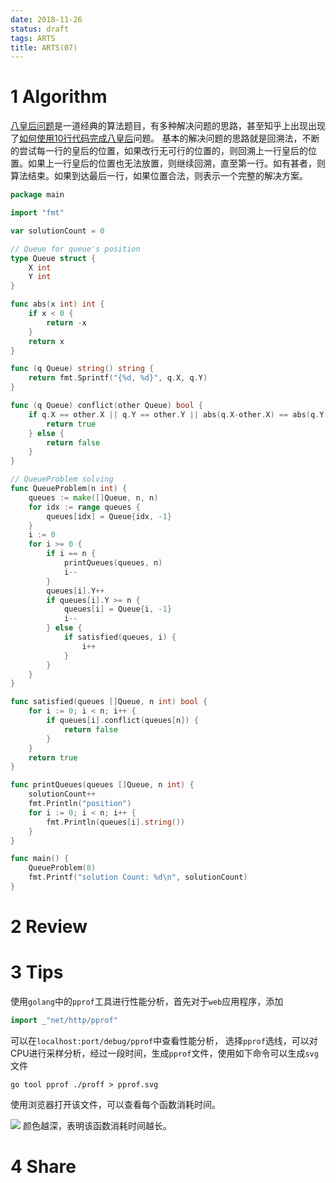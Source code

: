 ```yaml
---
date: 2018-11-26
status: draft
tags: ARTS
title: ARTS(07)
---
```


# 1 Algorithm
[八皇后问题](https://en.wikipedia.org/wiki/Eight_queens_puzzle)是一道经典的算法题目，有多种解决问题的思路，甚至知乎上出现出现了[如何使用10行代码完成八皇后](https://www.zhihu.com/question/28543312)问题。
基本的解决问题的思路就是回溯法，不断的尝试每一行的皇后的位置，如果改行无可行的位置的，则回溯上一行皇后的位置。如果上一行皇后的位置也无法放置，则继续回溯，直至第一行。如有甚者，则算法结束。如果到达最后一行，如果位置合法，则表示一个完整的解决方案。
```go
package main

import "fmt"

var solutionCount = 0

// Queue for queue's position
type Queue struct {
	X int
	Y int
}

func abs(x int) int {
	if x < 0 {
		return -x
	}
	return x
}

func (q Queue) string() string {
	return fmt.Sprintf("{%d, %d}", q.X, q.Y)
}

func (q Queue) conflict(other Queue) bool {
	if q.X == other.X || q.Y == other.Y || abs(q.X-other.X) == abs(q.Y-other.Y) {
		return true
	} else {
		return false
	}
}

// QueueProblem solving
func QueueProblem(n int) {
	queues := make([]Queue, n, n)
	for idx := range queues {
		queues[idx] = Queue{idx, -1}
	}
	i := 0
	for i >= 0 {
		if i == n {
			printQueues(queues, n)
			i--
		}
		queues[i].Y++
		if queues[i].Y >= n {
			queues[i] = Queue{i, -1}
			i--
		} else {
			if satisfied(queues, i) {
				i++
			}
		}
	}
}

func satisfied(queues []Queue, n int) bool {
	for i := 0; i < n; i++ {
		if queues[i].conflict(queues[n]) {
			return false
		}
	}
	return true
}

func printQueues(queues []Queue, n int) {
	solutionCount++
	fmt.Println("position")
	for i := 0; i < n; i++ {
		fmt.Println(queues[i].string())
	}
}

func main() {
	QueueProblem(8)
	fmt.Printf("solution Count: %d\n", solutionCount)
}
```
# 2 Review
# 3 Tips
使用`golang`中的`pprof`工具进行性能分析，首先对于`web`应用程序，添加
```go
import _"net/http/pprof"
```
可以在`localhost:port/debug/pprof`中查看性能分析， 选择`pprof`选线，可以对CPU进行采样分析，经过一段时间，生成`pprof`文件，使用如下命令可以生成`svg`文件
```
go tool pprof ./proff > pprof.svg
```
使用浏览器打开该文件，可以查看每个函数消耗时间。

![](./_image/2018-11-27-22-48-20.jpg)
颜色越深，表明该函数消耗时间越长。
# 4 Share
